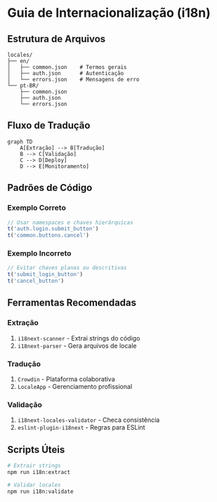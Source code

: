 # Guia de Internacionalização (i18n)

## Estrutura de Arquivos
```
locales/
├── en/
│   ├── common.json    # Termos gerais
│   ├── auth.json      # Autenticação
│   └── errors.json    # Mensagens de erro
└── pt-BR/
    ├── common.json
    ├── auth.json
    └── errors.json
```

## Fluxo de Tradução
```mermaid
graph TD
    A[Extração] --> B[Tradução]
    B --> C[Validação]
    C --> D[Deploy]
    D --> E[Monitoramento]
```

## Padrões de Código

### Exemplo Correto
```javascript
// Usar namespaces e chaves hierárquicas
t('auth.login.submit_button')
t('common.buttons.cancel')
```

### Exemplo Incorreto
```javascript
// Evitar chaves planas ou descritivas
t('submit_login_button')
t('cancel_button')
```

## Ferramentas Recomendadas

### Extração
1. `i18next-scanner` - Extrai strings do código
2. `i18next-parser` - Gera arquivos de locale

### Tradução
1. `Crowdin` - Plataforma colaborativa
2. `LocaleApp` - Gerenciamento profissional

### Validação
1. `i18next-locales-validator` - Checa consistência
2. `eslint-plugin-i18next` - Regras para ESLint

## Scripts Úteis
```bash
# Extrair strings
npm run i18n:extract

# Validar locales
npm run i18n:validate